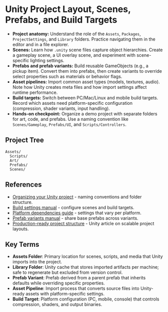 # Unity Project Layout, Scenes, Prefabs, and Build Targets
- **Project anatomy:** Understand the role of the `Assets`, `Packages`, `ProjectSettings`, and `Library` folders. Practice navigating them in the editor and in a file explorer.
- **Scenes:** Learn how `.unity` scene files capture object hierarchies. Create a gameplay scene, a UI overlay scene, and experiment with scene-specific lighting settings.
- **Prefabs and prefab variants:** Build reusable GameObjects (e.g., a pickup item). Convert them into prefabs, then create variants to override select properties such as materials or behavior flags.
- **Asset pipelines:** Import common asset types (models, textures, audio). Note how Unity creates meta files and how import settings affect runtime performance.
- **Build targets:** Switch between PC/Mac/Linux and mobile build targets. Record which assets need platform-specific configuration (compression, shader variants, input handling).
- **Hands-on checkpoint:** Organize a demo project with separate folders for art, code, and prefabs. Use a naming convention like `Scenes/Gameplay`, `Prefabs/UI`, and `Scripts/Controllers`.

## Project Tree
```text
Assets/
  Scripts/
  Art/
  Prefabs/
  Scenes/
```






## References
- [Organizing your Unity project](https://learn.unity.com/tutorial/organizing-your-unity-project) - naming conventions and folder structure.
- [Build settings manual](https://docs.unity3d.com/Manual/BuildSettings.html) - configure scenes and build targets.
- [Platform dependencies guide](https://docs.unity3d.com/Manual/PlatformDependencies.html) - settings that vary per platform.
- [Prefab variants manual](https://docs.unity3d.com/Manual/PrefabVariants.html) - share base prefabs across variants.
- [Production-ready project structure](https://unity.com/how-to/set-your-unity-project-up-production) - Unity article on scalable project layouts.
## Key Terms
- **Assets Folder**: Primary location for scenes, scripts, and media that Unity imports into the project.
- **Library Folder**: Unity cache that stores imported artifacts per machine; safe to regenerate but excluded from version control.
- **Prefab Variant**: Prefab derived from a parent prefab that inherits defaults while overriding specific properties.
- **Asset Pipeline**: Import process that converts source files into Unity-ready assets with platform-specific settings.
- **Build Target**: Platform configuration (PC, mobile, console) that controls compression, shaders, and output binaries.
